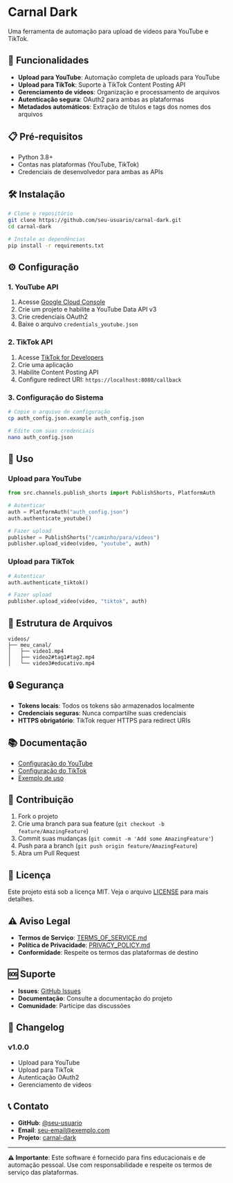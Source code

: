 # Carnal Dark

Uma ferramenta de automação para upload de vídeos para YouTube e TikTok.

## 🚀 Funcionalidades

- **Upload para YouTube**: Automação completa de uploads para YouTube
- **Upload para TikTok**: Suporte à TikTok Content Posting API
- **Gerenciamento de vídeos**: Organização e processamento de arquivos
- **Autenticação segura**: OAuth2 para ambas as plataformas
- **Metadados automáticos**: Extração de títulos e tags dos nomes dos arquivos

## 📋 Pré-requisitos

- Python 3.8+
- Contas nas plataformas (YouTube, TikTok)
- Credenciais de desenvolvedor para ambas as APIs

## 🛠️ Instalação

```bash
# Clone o repositório
git clone https://github.com/seu-usuario/carnal-dark.git
cd carnal-dark

# Instale as dependências
pip install -r requirements.txt
```

## ⚙️ Configuração

### 1. YouTube API
1. Acesse [Google Cloud Console](https://console.cloud.google.com/)
2. Crie um projeto e habilite a YouTube Data API v3
3. Crie credenciais OAuth2
4. Baixe o arquivo `credentials_youtube.json`

### 2. TikTok API
1. Acesse [TikTok for Developers](https://developers.tiktok.com/)
2. Crie uma aplicação
3. Habilite Content Posting API
4. Configure redirect URI: `https://localhost:8080/callback`

### 3. Configuração do Sistema
```bash
# Copie o arquivo de configuração
cp auth_config.json.example auth_config.json

# Edite com suas credenciais
nano auth_config.json
```

## 🚀 Uso

### Upload para YouTube
```python
from src.channels.publish_shorts import PublishShorts, PlatformAuth

# Autenticar
auth = PlatformAuth("auth_config.json")
auth.authenticate_youtube()

# Fazer upload
publisher = PublishShorts("/caminho/para/videos")
publisher.upload_video(video, "youtube", auth)
```

### Upload para TikTok
```python
# Autenticar
auth.authenticate_tiktok()

# Fazer upload
publisher.upload_video(video, "tiktok", auth)
```

## 📁 Estrutura de Arquivos

```
videos/
├── meu_canal/
│   ├── video1.mp4
│   ├── video2#tag1#tag2.mp4
│   └── video3#educativo.mp4
```

## 🔒 Segurança

- **Tokens locais**: Todos os tokens são armazenados localmente
- **Credenciais seguras**: Nunca compartilhe suas credenciais
- **HTTPS obrigatório**: TikTok requer HTTPS para redirect URIs

## 📚 Documentação

- [Configuração do YouTube](YOUTUBE_SETUP.md)
- [Configuração do TikTok](TIKTOK_SETUP.md)
- [Exemplo de uso](example_tiktok_usage.py)

## 🤝 Contribuição

1. Fork o projeto
2. Crie uma branch para sua feature (`git checkout -b feature/AmazingFeature`)
3. Commit suas mudanças (`git commit -m 'Add some AmazingFeature'`)
4. Push para a branch (`git push origin feature/AmazingFeature`)
5. Abra um Pull Request

## 📄 Licença

Este projeto está sob a licença MIT. Veja o arquivo [LICENSE](LICENSE) para mais detalhes.

## ⚠️ Aviso Legal

- **Termos de Serviço**: [TERMS_OF_SERVICE.md](TERMS_OF_SERVICE.md)
- **Política de Privacidade**: [PRIVACY_POLICY.md](PRIVACY_POLICY.md)
- **Conformidade**: Respeite os termos das plataformas de destino

## 🆘 Suporte

- **Issues**: [GitHub Issues](https://github.com/seu-usuario/carnal-dark/issues)
- **Documentação**: Consulte a documentação do projeto
- **Comunidade**: Participe das discussões

## 🔄 Changelog

### v1.0.0
- Upload para YouTube
- Upload para TikTok
- Autenticação OAuth2
- Gerenciamento de vídeos

## 📞 Contato

- **GitHub**: [@seu-usuario](https://github.com/seu-usuario)
- **Email**: seu-email@exemplo.com
- **Projeto**: [carnal-dark](https://github.com/seu-usuario/carnal-dark)

---

**⚠️ Importante**: Este software é fornecido para fins educacionais e de automação pessoal. Use com responsabilidade e respeite os termos de serviço das plataformas.
